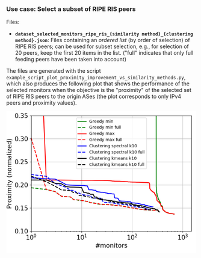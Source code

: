 ### Use case: Select a subset of RIPE RIS peers

Files:
* **`dataset_selected_monitors_ripe_ris_{similarity method}_{clustering method}.json`**: Files containing an _ordered list_ (by order of selection) of RIPE RIS peers; can be used for subset selection, e.g., for selection of 20 peers, keep the first 20 items in the list. ("full" indicates that only full feeding peers have been taken into account)


The files are generated with the script `example_script_plot_proximity_improvement_vs_similarity_methods.py`, which also produces the following plot that shows the performance of the selected monitors when the objective is the "proximity" of the selected set of RIPE RIS peers to the origin ASes (the plot corresponds to only IPv4 peers and proximity values). 

![Subset selection methods and their efficiency wrt. the proximity metrix](./figures/fig_ripe_ris_subset_selection_vs_proximity_v4.png?raw=true)